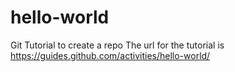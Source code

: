 # hello-world
Git Tutorial to create a repo
The url for the tutorial is https://guides.github.com/activities/hello-world/

